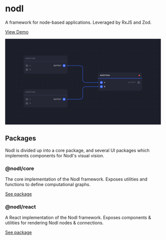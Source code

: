 # nodl

A framework for node-based applications. Leveraged by RxJS and Zod.

[View Demo](https://codesandbox.io/s/agitated-elgamal-txqqql?file=/src/App.js)

![Visual representation of a nodl](assets/nodl.png?raw=true)

## Packages

Nodl is divided up into a core package, and several UI packages which implements components for Nodl's visual vision.

### @nodl/core

The core implementation of the Nodl framework. Exposes utilities and functions to define computational graphs.

[See package](packages/core)

### @nodl/react

A React implementation of the Nodl framework. Exposes components & utilities for rendering Nodl nodes & connections.

[See package](packages/react)

